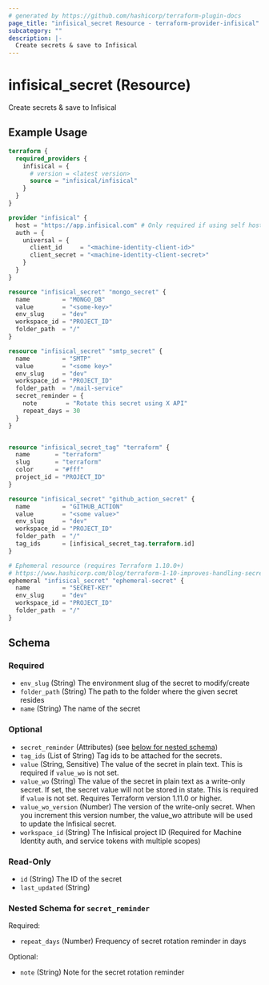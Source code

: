 ```yaml
---
# generated by https://github.com/hashicorp/terraform-plugin-docs
page_title: "infisical_secret Resource - terraform-provider-infisical"
subcategory: ""
description: |-
  Create secrets & save to Infisical
---
```


# infisical_secret (Resource)

Create secrets & save to Infisical

## Example Usage

```terraform
terraform {
  required_providers {
    infisical = {
      # version = <latest version>
      source = "infisical/infisical"
    }
  }
}

provider "infisical" {
  host = "https://app.infisical.com" # Only required if using self hosted instance of Infisical, default is https://app.infisical.com
  auth = {
    universal = {
      client_id     = "<machine-identity-client-id>"
      client_secret = "<machine-identity-client-secret>"
    }
  }
}

resource "infisical_secret" "mongo_secret" {
  name         = "MONGO_DB"
  value        = "<some-key>"
  env_slug     = "dev"
  workspace_id = "PROJECT_ID"
  folder_path  = "/"
}

resource "infisical_secret" "smtp_secret" {
  name         = "SMTP"
  value        = "<some key>"
  env_slug     = "dev"
  workspace_id = "PROJECT_ID"
  folder_path  = "/mail-service"
  secret_reminder = {
    note        = "Rotate this secret using X API"
    repeat_days = 30
  }
}


resource "infisical_secret_tag" "terraform" {
  name       = "terraform"
  slug       = "terraform"
  color      = "#fff"
  project_id = "PROJECT_ID"
}

resource "infisical_secret" "github_action_secret" {
  name         = "GITHUB_ACTION"
  value        = "<some value>"
  env_slug     = "dev"
  workspace_id = "PROJECT_ID"
  folder_path  = "/"
  tag_ids      = [infisical_secret_tag.terraform.id]
}

# Ephemeral resource (requires Terraform 1.10.0+)
# https://www.hashicorp.com/blog/terraform-1-10-improves-handling-secrets-in-state-with-ephemeral-values
ephemeral "infisical_secret" "ephemeral-secret" {
  name         = "SECRET-KEY"
  env_slug     = "dev"
  workspace_id = "PROJECT_ID"
  folder_path  = "/"
}
```

<!-- schema generated by tfplugindocs -->
## Schema

### Required

- `env_slug` (String) The environment slug of the secret to modify/create
- `folder_path` (String) The path to the folder where the given secret resides
- `name` (String) The name of the secret

### Optional

- `secret_reminder` (Attributes) (see [below for nested schema](#nestedatt--secret_reminder))
- `tag_ids` (List of String) Tag ids to be attached for the secrets.
- `value` (String, Sensitive) The value of the secret in plain text. This is required if `value_wo` is not set.
- `value_wo` (String) The value of the secret in plain text as a write-only secret. If set, the secret value will not be stored in state. This is required if `value` is not set. Requires Terraform version 1.11.0 or higher.
- `value_wo_version` (Number) The version of the write-only secret. When you increment this version number, the value_wo attribute will be used to update the Infisical secret.
- `workspace_id` (String) The Infisical project ID (Required for Machine Identity auth, and service tokens with multiple scopes)

### Read-Only

- `id` (String) The ID of the secret
- `last_updated` (String)

<a id="nestedatt--secret_reminder"></a>
### Nested Schema for `secret_reminder`

Required:

- `repeat_days` (Number) Frequency of secret rotation reminder in days

Optional:

- `note` (String) Note for the secret rotation reminder
